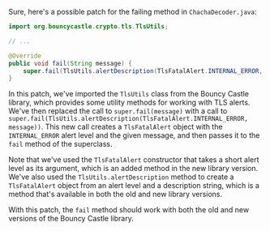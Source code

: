 Sure, here's a possible patch for the failing method in `ChachaDecoder.java`:
```java
import org.bouncycastle.crypto.tls.TlsUtils;

// ...

@Override
public void fail(String message) {
    super.fail(TlsUtils.alertDescription(TlsFatalAlert.INTERNAL_ERROR, message));
}
```
In this patch, we've imported the `TlsUtils` class from the Bouncy Castle library, which provides some utility methods for working with TLS alerts. We've then replaced the call to `super.fail(message)` with a call to `super.fail(TlsUtils.alertDescription(TlsFatalAlert.INTERNAL_ERROR, message))`. This new call creates a `TlsFatalAlert` object with the `INTERNAL_ERROR` alert level and the given message, and then passes it to the `fail` method of the superclass.

Note that we've used the `TlsFatalAlert` constructor that takes a short alert level as its argument, which is an added method in the new library version. We've also used the `TlsUtils.alertDescription` method to create a `TlsFatalAlert` object from an alert level and a description string, which is a method that's available in both the old and new library versions.

With this patch, the `fail` method should work with both the old and new versions of the Bouncy Castle library.